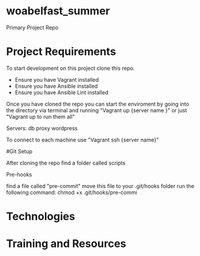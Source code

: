 # woabelfast_summer
Primary Project Repo

# Project Requirements

To start development on this project clone this repo.
- Ensure you have Vagrant installed
- Ensure you have Ansible installed
- Ensure you have Ansible Lint installed

Once you have cloned the repo you can start the enviroment by going into the directory via terminal and running "Vagrant up {server name }" or just "Vagrant up to run them all"

Servers:
db
proxy
wordpress

To connect to each machine use "Vagrant ssh {server name}"

#Git Setup

After cloning the repo find a folder called scripts

Pre-hooks

find a file called "pre-commit" move this file to your .git/hooks folder
run the following command: chmod +x .git/hooks/pre-commi


# Technologies


# Training and Resources 

